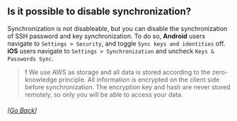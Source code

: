 ## Is it possible to disable synchronization?

Synchronization is not disableable, but you can disable the synchronization of SSH password and key synchronization. To do so, **Android** users navigate to `Settings > Security`, and toggle `Sync keys and identities` off. **iOS** users navigate to `Settings > Synchronization` and uncheck `Keys & Passwords Sync`.

> **!** We use AWS as storage and all data is stored according to the zero-knowledge principle. All information is encrypted on the client side before synchronization. The encryption key and hash are never stored remotely, so only you will be able to access your data.

###### [[Go Back](README.md)]
